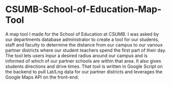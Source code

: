 # CSUMB-School-of-Education-Map-Tool
A map tool I made for the School of Education at CSUMB.
I was asked by our departments database administrator to 
create a tool for our students, staff and faculty to determine
the distance from our campus to our various partner districts
where our student teachers spend the first part of their day. 
The tool lets users inpur a desired radius around our campus and 
is informed of which of our partner schools are within that area. 
It also gives students directions and drive times. Thet tool is written
in Google Script on the backend to pull Lat/Lng data for our partner districts
and leverages the Google Maps API on the front-end.
